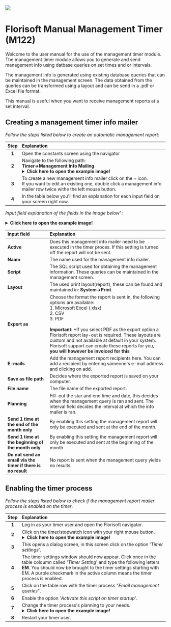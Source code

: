 <img src="../../fslogo.png">

# Florisoft Manual Management Timer (M122)

Welcome to the user manual for the use of the management timer module. The management timer module allows you to generate and send management info using datbase queries on set times and or intervals.

The management info is generated using existing database queries that can be maintained in the management screen. The data obtained from the queries can be transformed using a layout and can be send in a .pdf or Excel file format.

This manual is useful when you want to receive management reports at a set interval.

## Creating a management timer info mailer

*Follow the steps listed below to create an automatic management report*:

|Step|Explanation|
|:-:|:--|
|**1**|Open the constants screen using the navigator|
|**2**|Navigate to the following path:<Br>**Timer→Management Info Mailing**<details><summary><b>Click here to open the example image!</b></summary><img src=".Management Info Mailer/media/image6.png"></details>|
|**3**|To create a new management info mailer click on the + icon. <br>If you want to edit an existing one, double click a management info mailer row twice withe the left mouse button. |
|**4**|In the table below you'll find an explanation for each input field on your screen right now.|

*Input field explanation of the fields in the image below*":

<details><summary><b>Click here to open the example image!</b></summary><img src=".Management Info Mailer/media/image7.png"></details>

|Input field|Explanation|
|:--|:--|
|**Active**|Does this management info mailer need to be executed in the timer proces. If this setting is turned off the report will not be sent.|
|**Naam**|The name used for the management info mailer.|
|**Script**|The SQL script used for obtaining the management information. These queries can be maintained in the management screen.|
|**Layout**|The used print layout(report), these  can be found and maintained in: **System→Print**. |
|**Export as**|Choose the format the report is sent in, the following options are available:<Br>1. Microsoft Excel (.xlsx)<br>2. CSV<br>3. PDF<br><br>**Important**: *If you select PDF as the export option a Florisoft report lay-out is required. These layouts are custom and not available at default in your system. Florisoft support can create these reports for you, **you will however be invoiced for this**|
|**E-mails**|Add the management report recipients here. You can add a recipient by entering someone's e-mail address and clicking on add. |
|**Save as file path**|Decides where the exported report is saved on your computer.|
|**File name**|The file name of the exported report.|
|**Planning**|Fill-out the star and end time and date, this decides when the management query is ran and sent. The interval field decides the interval at which the info mailer is ran.|
|**Send 1 time at the end of the month only**|By enabling this setting the management report will only be executed and sent at the end of the month.|
|**Send 1 time at the beginning of the month only**|By enabling this setting the management report will only be executed and sent at the beginning of the month|
|**Do not send an email via the timer if there is no result**|No report is sent when the management query yields no results.|

## Enabling the timer process

*Follow the steps listed below to check if the management report mailer process is enabled on the timer*.

|Step|Explanation|
|:-:|:--|
|**1**|Log in as your timer user and open the Florisoft navigator.|
|**2**|Click on the timer/stopwatch icon with your right mouse button.<details><summary><b>Click here to open the example image!</b></summary><img src=""></details>|
|**3**|This opens a dialog screen, in this screen click on the option '*Timer settings*'.|
|**4**|The timer settings window should now appear. Click once in the table coloumn called '*Timer Setting*' and type the following letters **EM**. You should now be brought to the timer settings starting with EM. A purple checkmark in the active column means the timer process is enabled.|
|**5**|Click on the table row with the timer process "*Email management queries*".|
|**6**|Enable the option '*Activate this script on timer startup*'.|
|**7**|Change the timer process's planning to your needs.<details><summary><b>Click here to open the example image!</b></summary><img src=".Management Info Mailer/media/image9.png"></details>|
|**8**|Restart your timer user.|